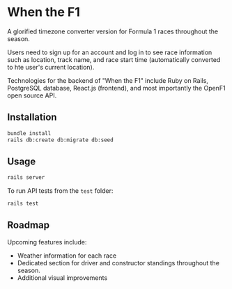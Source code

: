 # When the F1

A glorified timezone converter version for Formula 1 races throughout the season.

Users need to sign up for an account and log in to see race information such as location, track name, and race start time (automatically converted to hte user's current location).

Technologies for the backend of "When the F1" include Ruby on Rails, PostgreSQL database, React.js (frontend), and most importantly the OpenF1 open source API.

## Installation

```bash
bundle install
rails db:create db:migrate db:seed
```

## Usage

```bash
rails server
```

To run API tests from the `test` folder:

```bash
rails test
```

## Roadmap

Upcoming features include:
- Weather information for each race
- Dedicated section for driver and constructor standings throughout the season.
- Additional visual improvements
